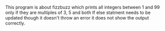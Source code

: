 This program is about fizzbuzz which prints all integers between 1 and 99 only if they are multiples of 3, 5 and both
If else statment needs to be updated though it doesn't throw an error it does not show the output correctly.
